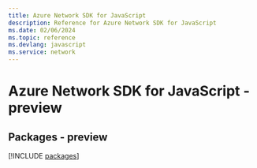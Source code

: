 ```yaml
---
title: Azure Network SDK for JavaScript
description: Reference for Azure Network SDK for JavaScript
ms.date: 02/06/2024
ms.topic: reference
ms.devlang: javascript
ms.service: network
---
```

# Azure Network SDK for JavaScript - preview
## Packages - preview
[!INCLUDE [packages](network-index.md)]